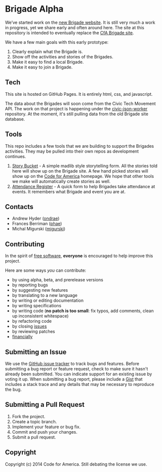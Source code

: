 Brigade Alpha
=============

We’ve started work on the [new Brigade website](http://codeforamerica.github.io/brigade-alpha). It is still very much a work in progress, yet we share early and often around here. The site at this repository is intended to eventually replace the [CfA Brigade site](http://brigade.codeforamerica.org).

We have a few main goals with this early prototype:

1. Clearly explain what the Brigade is.
2. Show off the activities and stories of the Brigades.
3. Make it easy to find a local Brigade.
4. Make it easy to join a Brigade.

Tech
----
This site is hosted on GitHub Pages. It is entirely html, css, and javascript.

The data about the Brigades will soon come from the Civic Tech Movement API. The work on that project is happening under the [civic-json-worker](https://github.com/codeforamerica/civic-json-worker) repository. At the moment, it's still pulling data from the old Brigade site database.

Tools
-----
This repo includes a few tools that we are building to support the Brigades activities. They may be pulled into their own repos as development continues.

1. [Story Bucket](http://codeforamerica.github.io/brigade-alpha/story-bucket) - A simple madlib style storytelling form. All the stories told here will show up on the Brigade site. A few hand picked stories will show up on the [Code for America](http://codeforamerica.org) homepage. We hope that other tools we make will automatically create stories as well.
2. [Attendance Register](http://codeforamerica.github.io/brigade-alpha/attendance-register) - A quick form to help Brigades take attendance at events. It remembers what Brigade and event you are at.
 
Contacts
--------

* Andrew Hyder ([ondrae](https://github.com/ondrae))
* Frances Berriman ([phae](https://github.com/phae))
* Michal Migurski ([migurski](https://github.com/migurski))


## <a name="contributing"></a>Contributing
In the spirit of [free software][free-sw], **everyone** is encouraged to help
improve this project.

[free-sw]: http://www.fsf.org/licensing/essays/free-sw.html

Here are some ways *you* can contribute:

* by using alpha, beta, and prerelease versions
* by reporting bugs
* by suggesting new features
* by translating to a new language
* by writing or editing documentation
* by writing specifications
* by writing code (**no patch is too small**: fix typos, add comments, clean up
  inconsistent whitespace)
* by refactoring code
* by closing [issues][]
* by reviewing patches
* [financially][]

[issues]: https://github.com/codeforamerica/brigade-alpha/issues
[financially]: https://secure.codeforamerica.org/page/contribute

## <a name="issues"></a>Submitting an Issue
We use the [GitHub issue tracker][issues] to track bugs and features. Before
submitting a bug report or feature request, check to make sure it hasn't
already been submitted. You can indicate support for an existing issue by
voting it up. When submitting a bug report, please include a [Gist][] that
includes a stack trace and any details that may be necessary to reproduce the
bug.

[gist]: https://gist.github.com/

## <a name="pulls"></a>Submitting a Pull Request
1. Fork the project.
2. Create a topic branch.
3. Implement your feature or bug fix.
4. Commit and push your changes.
5. Submit a pull request.

## <a name="copyright"></a>Copyright
Copyright (c) 2014 Code for America. Still debating the license we use.



